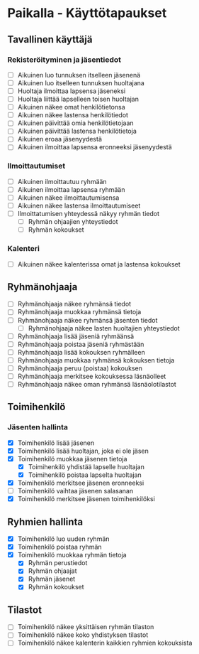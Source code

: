 # Paikalla - Käyttötapaukset

## Tavallinen käyttäjä

### Rekisteröityminen ja jäsentiedot

- [ ] Aikuinen luo tunnuksen itselleen jäsenenä
- [ ] Aikuinen luo itselleen tunnuksen huoltajana
- [ ] Huoltaja ilmoittaa lapsensa jäseneksi
- [ ] Huoltaja liittää lapselleen toisen huoltajan
- [ ] Aikuinen näkee omat henkilötietonsa
- [ ] Aikuinen näkee lastensa henkilötiedot
- [ ] Aikuinen päivittää omia henkilötietojaan
- [ ] Aikuinen päivittää lastensa henkilötietoja
- [ ] Aikuinen eroaa jäsenyydestä
- [ ] Aikuinen ilmoittaa lapsensa eronneeksi jäsenyydestä

### Ilmoittautumiset

- [ ] Aikuinen ilmoittautuu ryhmään
- [ ] Aikuinen ilmoittaa lapsensa ryhmään
- [ ] Aikuinen näkee ilmoittautumisensa
- [ ] Aikuinen näkee lastensa ilmoittautumiseet
- [ ] Ilmoittatumisen yhteydessä näkyy ryhmän tiedot
  - [ ] Ryhmän ohjaajien yhteystiedot
  - [ ] Ryhmän kokoukset

### Kalenteri

- [ ] Aikuinen näkee kalenterissa omat ja lastensa kokoukset

## Ryhmänohjaaja

- [ ] Ryhmänohjaaja näkee ryhmänsä tiedot
- [ ] Ryhmänohjaaja muokkaa ryhmänsä tietoja
- [ ] Ryhmänohjaaja näkee ryhmänsä jäsenten tiedot
  - [ ] Ryhmänohjaaja näkee lasten huoltajien yhteystiedot
- [ ] Ryhmänohjaaja lisää jäseniä ryhmäänsä
- [ ] Ryhmänohjaaja poistaa jäseniä ryhmästään
- [ ] Ryhmänohjaaja lisää kokouksen ryhmälleen
- [ ] Ryhmänohjaaja muokkaa ryhmänsä kokouksen tietoja
- [ ] Ryhmänohjaaja peruu (poistaa) kokouksen  
- [ ] Ryhmänohjaaja merkitsee kokouksessa läsnäolleet
- [ ] Ryhmänohjaaja näkee oman ryhmänsä läsnäolotilastot

## Toimihenkilö

### Jäsenten hallinta

- [x] Toimihenkilö lisää jäsenen
- [x] Toimihenkilö lisää huoltajan, joka ei ole jäsen
- [x] Toimihenkilö muokkaa jäsenen tietoja
  - [x] Toimihenkilö yhdistää lapselle huoltajan
  - [x] Toimihenkilö poistaa lapselta huoltajan
- [x] Toimihenkilö merkitsee jäsenen eronneeksi
- [ ] Toimihenkilö vaihtaa jäsenen salasanan
- [x] Toimihenkilö merkitsee jäsenen toimihenkilöksi

## Ryhmien hallinta
- [x] Toimihenkilö luo uuden ryhmän
- [x] Toimihenkilö poistaa ryhmän
- [x] Toimihenkilö muokkaa ryhmän tietoja
  - [x] Ryhmän perustiedot
  - [x] Ryhmän ohjaajat
  - [x] Ryhmän jäsenet
  - [x] Ryhmän kokoukset

## Tilastot
- [ ] Toimihenkilö näkee yksittäisen ryhmän tilaston
- [ ] Toimihenkilö näkee koko yhdistyksen tilastot
- [ ] Toimihenkilö näkee kalenterin kaikkien ryhmien kokouksista
